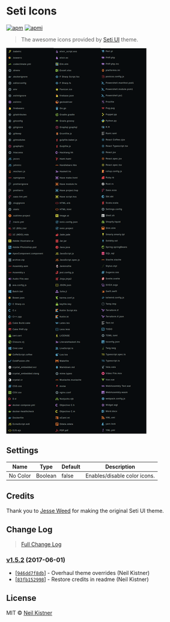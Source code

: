 # Seti Icons

[![apm][apm-image]][apm-url]
[![apmi][apmi-image]][apmi-url]

> The awesome icons provided by [Seti UI](https://github.com/jesseweed/seti-ui) theme.

![Seti UI](https://github.com/jesseweed/seti-ui/raw/master/screenshot-icons.png)

## Settings

| Name | Type | Default | Description |
|---|---|---|---|
| No Color | Boolean | false | Enables/disable color icons. |

## Credits

Thank you to [Jesse Weed](//github.com/jesseweed) for making the original Seti UI theme.

## Change Log

> [Full Change Log](changelog.md)

### [v1.5.2](https://github.com/wyze/atom-seti-icons/releases/tag/v1.5.2) (2017-06-01)

* [[`946dd7f8db`](https://github.com/wyze/atom-seti-icons/commit/946dd7f8db)] - Overhaul theme overrides (Neil Kistner)
* [[`83fb152998`](https://github.com/wyze/atom-seti-icons/commit/83fb152998)] - Restore credits in readme (Neil Kistner)

## License

MIT © [Neil Kistner](https://neilkistner.com)

[apm-image]: https://img.shields.io/apm/v/seti-icons.svg?style=flat-square
[apm-url]: https://atom.io/packages/seti-icons

[apmi-image]: https://img.shields.io/apm/dm/seti-icons.svg?style=flat-square
[apmi-url]: https://atom.io/packages/seti-icons
